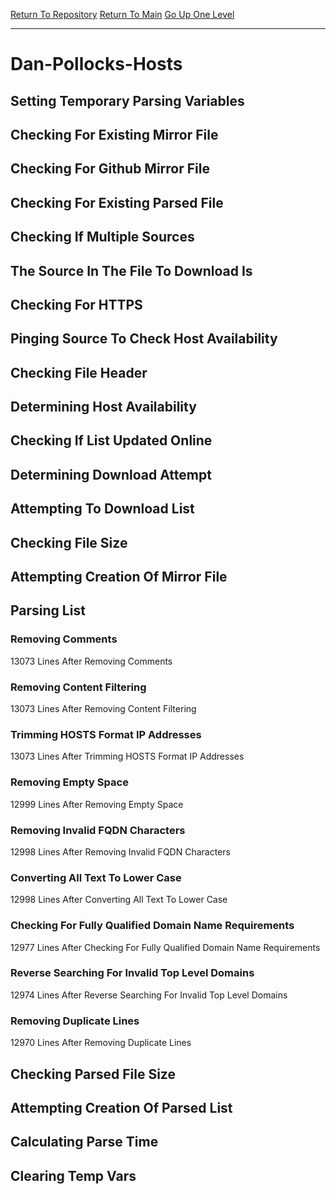 [Return To Repository](https://github.com/deathbybandaid/piholeparser/)
[Return To Main](https://github.com/deathbybandaid/piholeparser/blob/master/RecentRunLogs/Mainlog.md)
[Go Up One Level](https://github.com/deathbybandaid/piholeparser/blob/master/RecentRunLogs/TopLevelScripts/30-Processing-Blacklists.md)
____________________________________
# Dan-Pollocks-Hosts
## Setting Temporary Parsing Variables
## Checking For Existing Mirror File
## Checking For Github Mirror File
## Checking For Existing Parsed File
## Checking If Multiple Sources
## The Source In The File To Download Is
## Checking For HTTPS
## Pinging Source To Check Host Availability
## Checking File Header
## Determining Host Availability
## Checking If List Updated Online
## Determining Download Attempt
## Attempting To Download List
## Checking File Size
## Attempting Creation Of Mirror File
## Parsing List
### Removing Comments
13073 Lines After Removing Comments
### Removing Content Filtering
13073 Lines After Removing Content Filtering
### Trimming HOSTS Format IP Addresses
13073 Lines After Trimming HOSTS Format IP Addresses
### Removing Empty Space
12999 Lines After Removing Empty Space
### Removing Invalid FQDN Characters
12998 Lines After Removing Invalid FQDN Characters
### Converting All Text To Lower Case
12998 Lines After Converting All Text To Lower Case
### Checking For Fully Qualified Domain Name Requirements
12977 Lines After Checking For Fully Qualified Domain Name Requirements
### Reverse Searching For Invalid Top Level Domains
12974 Lines After Reverse Searching For Invalid Top Level Domains
### Removing Duplicate Lines
12970 Lines After Removing Duplicate Lines
## Checking Parsed File Size
## Attempting Creation Of Parsed List
## Calculating Parse Time
## Clearing Temp Vars
